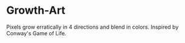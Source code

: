 # Growth-Art
Pixels grow erratically in 4 directions and blend in colors. Inspired by Conway's Game of Life.
